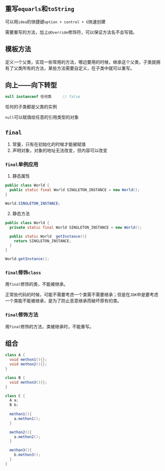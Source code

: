 ## 重写`equarls`和`toString`
可以用`idea`的快捷键`option + control + G`快速创建

需要重写的方法，加上`@Override`修饰符，可以保证方法名不会写错。

## 模板方法
定义一个父类，实现一些常用的方法，哪边要用的时候，继承这个父类，子类就拥有了父类所有的方法，某些方法需要自定义，在子类中就可以重写。

## 向上——向下转型
```java
null instanceof 任何类     // false
```

任何的子类都是父类的实例

`null`可以赋值给任意的引用类型的对象

## `final`

1. 常量，只有在初始化的时候才能被赋值
2. 声明对象，对象的地址无法改变，但内容可以改变

### `final`单例应用

1. 静态属性
```java
public class World {
  public static final World SINGLETON_INSTANCE = new World();
}

World.SINGLETON_INSTANCE;
```

2. 静态方法
```java
public class World {
  private static final World SINGLETON_INSTANCE = new World();

  public static World  getInstance(){
    return SINGLETON_INSTANCE;
  }
}

World.getInstance();
```

### `final`修饰`class`
用`final`修饰的类，不能被继承。

正常些代码的时候，可能不需要考虑一个类需不需要继承；但是在`JDK`中是要考虑一个类能不能被继承，是为了防止恶意继承而破坏原有的类。

### `final`修饰方法

用`final`修饰的方法，类被继承时，不能重写。

## 组合

```java
class A {
  void methon1(){};
  void methon2(){};
}

class B {
  void methon3(){};
}

class C {
  A a;
  B b;
  
  methon1(){
    a.methon1();
  }

  methon2(){
    a.methon2();
  }

  methon3(){
    b.methon3();
  }
}
```